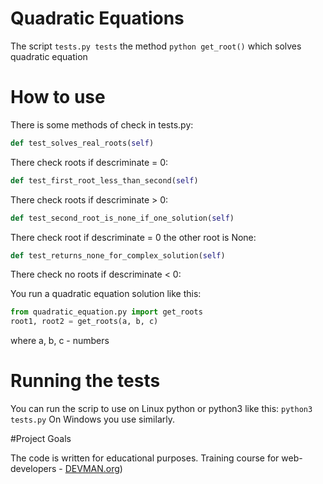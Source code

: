 # Quadratic Equations

The script ```tests.py tests``` the method ```python get_root()``` which solves 
    quadratic equation

# How to use

There is some methods of check in tests.py:
 
```python
def test_solves_real_roots(self) 
```
There check roots if descriminate = 0:
```python
def test_first_root_less_than_second(self) 
```
There check roots if descriminate > 0:
```python
def test_second_root_is_none_if_one_solution(self) 
```
There check root if descriminate = 0 the other root is None:
```python
def test_returns_none_for_complex_solution(self)
```
There check no roots if descriminate < 0:

You run a quadratic equation solution like this:
```python
from quadratic_equation.py import get_roots
root1, root2 = get_roots(a, b, c)
```
where a, b, c - numbers

# Running the tests

You can run the scrip to use on Linux python or python3 like this:
```python3 tests.py``` 
On Windows you use similarly.



#Project Goals

The code is written for educational purposes. Training course for web-developers -
[DEVMAN.org](https://devman.org))